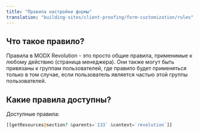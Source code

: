 ```yaml
---
title: "Правила настройки формы"
translation: "building-sites/client-proofing/form-customization/rules"
---
```


## Что такое правило?

Правила в MODX Revolution - это просто общие правила, применимые к любому действию (страница менеджера). Они также могут быть привязаны к группам пользователей, где правило будет применяться только в том случае, если пользователь является частью этой группы пользователей.

## Какие правила доступны?

Доступные правила:

```php
[[getResources@section? &parents=`133` &context=`revolution`]]
```
